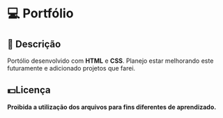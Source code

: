 # 💻 Portfólio

## 📝 Descrição 
Portólio desenvolvido com __HTML__ e __CSS__. Planejo estar melhorando este futuramente e adicionado projetos que farei.

## 💵Licença 
__Proibida a utilização dos arquivos para fins diferentes de aprendizado.__
